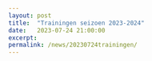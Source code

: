```yaml
---
layout: post
title:  "Trainingen seizoen 2023-2024"
date:   2023-07-24 21:00:00
excerpt: 
permalink: /news/20230724trainingen/
---
```


<p align="center">


</p>

